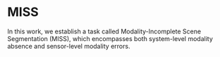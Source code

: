 # MISS
In this work, we establish a task called Modality-Incomplete Scene Segmentation (MISS), which encompasses both system-level modality absence and sensor-level modality errors. 
